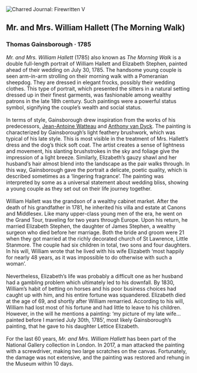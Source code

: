 <div class="artwork-of-the-day">
  <div class="container">
    <div class="img-wrapper">
      <img
        src="https://uploads3.wikiart.org/images/thomas-gainsborough/mr-and-mrs-william-hallett-the-morning-walk-1785.jpg!Large.jpg"
        alt="Charred Journal: Firewritten V" />
    </div>
    <div class="artwork-detail">
      <div class="artwork-origin"> 
        <h2 class="artwork-name">Mr. and Mrs. William Hallett (The Morning Walk)</h2>
        <h3 class="artist">
          Thomas Gainsborough
                    ·  1785
        </h3>
      </div>
      <p class="description">
        <span class="artwork-description-text ng-binding" ng-bind-html="viewModel.ArtworkOfTheDay.Description | unsafe"><i>Mr. and Mrs. William Hallett</i> (1785) also known as <i>The Morning Walk</i> is a double full-length portrait of William Hallett and Elizabeth Stephen, painted ahead of their wedding on July 30, 1785. The handsome young couple is seen arm-in-arm strolling on their morning walk with a Pomeranian sheepdog. They are dressed in elegant frocks, possibly their wedding clothes. This type of portrait, which presented the sitters in a natural setting dressed up in their finest garments, was fashionable among wealthy patrons in the late 18th century. Such paintings were a powerful status symbol, signifying the couple’s wealth and social status. <br><br>In terms of style, Gainsborough drew inspiration from the works of his predecessors,  <a target="_blank" href="https://www.wikiart.org/en/antoine-watteau">Jean-Antoine Watteau</a> and <a target="_blank" href="https://www.wikiart.org/en/anthony-van-dyck">Anthony van Dyck</a>. The painting is characterized by Gainsborough’s light feathery brushwork, which was typical of his late style. This is most visible in the treatment of Mrs. Hallett’s dress and the dog’s thick soft coat. The artist creates a sense of lightness and movement, his slanting brushstrokes in the sky and foliage give the impression of a light breeze. Similarly, Elizabeth’s gauzy shawl and her husband’s hair almost blend into the landscape as the pair walks through. In this way, Gainsborough gave the portrait a delicate, poetic quality, which is described sometimes as a ‘lingering fragrance’. The painting was interpreted by some as a universal statement about wedding bliss, showing a young couple as they set out on their life journey together.<br><br>William Hallett was the grandson of a wealthy cabinet market. After the death of his grandfather in 1781, he inherited his villa and estate at Canons and Middlesex. Like many upper-class young men of the era, he went on the Grand Tour, traveling for two years through Europe. Upon his return, he married Elizabeth Stephen, the daughter of James Stephen, a wealthy surgeon who died before her marriage. Both the bride and groom were 21 when they got married at the richly decorated church of St Lawrence, Little Stanmore. The couple had six children in total, two sons and four daughters. In his will, William wrote that he lived with his wife Elizabeth ‘most happily for nearly 48 years, as it was impossible to do otherwise with such a woman’.<br><br>Nevertheless, Elizabeth’s life was probably a difficult one as her husband had a gambling problem which ultimately led to his downfall. By 1830, William’s habit of betting on horses and his poor business choices had caught up with him, and his entire fortune was squandered. Elizabeth died at the age of 69, and shortly after William remarried. According to his will, William had lost most of his fortune and had little to leave to his children. However, in the will he mentions a painting: ‘my picture of my late wife… painted before I married July 30th, 1785’, most likely Gainsborough’s painting, that he gave to his daughter Lettice Elizabeth.<br><br>For the last 60 years, <i>Mr. and Mrs. William Hallett</i> has been part of the National Gallery collection in London. In 2017, a man attacked the painting with a screwdriver, making two large scratches on the canvas. Fortunately, the damage was not extensive, and the painting was restored and rehung in the Museum within 10 days.</span>
                        <div class="text-shadow-container" ng-show="showShadow" style=""></div>
      </p>
    </div>
  </div>

</div>
